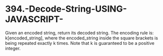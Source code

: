 # 394.-Decode-String-USING-JAVASCRIPT-
Given an encoded string, return its decoded string.  The encoding rule is: k[encoded_string], where the encoded_string inside the square brackets is being repeated exactly k times. Note that k is guaranteed to be a positive integer.
